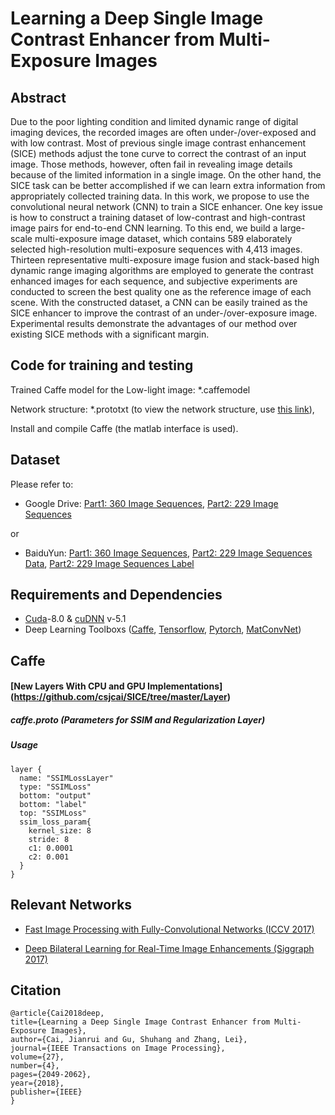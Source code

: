 # Learning a Deep Single Image Contrast Enhancer from Multi-Exposure Images

## Abstract
Due to the poor lighting condition and limited dynamic range of digital imaging devices, the recorded images are often under-/over-exposed and with low contrast. Most of previous single image contrast enhancement (SICE) methods adjust the tone curve to correct the contrast of an input image. Those methods, however, often fail in revealing image details because of the limited information in a single image. On the other hand, the SICE task can be better accomplished if we can learn extra information from appropriately collected training data. In this work, we propose to use the convolutional neural network (CNN) to train a SICE enhancer. One key issue is how to construct a training dataset of low-contrast and high-contrast image pairs for end-to-end CNN learning. To this end, we build a large-scale multi-exposure image dataset, which contains 589 elaborately selected high-resolution multi-exposure sequences with 4,413 images. Thirteen representative multi-exposure image fusion and stack-based high dynamic range imaging algorithms are employed to generate the contrast enhanced images for each sequence, and subjective experiments are conducted to screen the best quality one as the reference image of each scene. With the constructed dataset, a CNN can be easily trained as the SICE enhancer to improve the contrast of an under-/over-exposure image. Experimental results demonstrate the advantages of our method over existing SICE methods with a significant margin.

## Code for training and testing
Trained Caffe model for the Low-light image: *.caffemodel

Network structure: *.prototxt (to view the network structure, use [this link](http://ethereon.github.io/netscope/#/editor)),

Install and compile Caffe (the matlab interface is used). 



## Dataset
Please refer to: 
* Google Drive: [Part1: 360 Image Sequences](https://goo.gl/gTGfLk), 
                [Part2: 229 Image Sequences](https://goo.gl/ciV2C5)

or

* BaiduYun: [Part1: 360 Image Sequences](https://pan.baidu.com/s/1kXotehL), [Part2: 229 Image Sequences Data](https://pan.baidu.com/s/1x1Dq9xef1dBTXXHcMjPAyA), [Part2: 229 Image Sequences Label](https://pan.baidu.com/s/1zZR5xU92q7UwcCJq-_9xmQ)

## Requirements and Dependencies
- [Cuda](https://developer.nvidia.com/cuda-toolkit-archive)-8.0 & [cuDNN](https://developer.nvidia.com/cudnn) v-5.1
- Deep Learning Toolboxs ([Caffe](https://github.com/BVLC/caffe), [Tensorflow](https://github.com/tensorflow/tensorflow), [Pytorch](https://github.com/pytorch/pytorch), [MatConvNet](http://www.vlfeat.org/matconvnet/))

## Caffe 
#### [New Layers With CPU and GPU Implementations] (https://github.com/csjcai/SICE/tree/master/Layer)
##### caffe.proto (Parameters for SSIM and Regularization Layer)
##### Usage
```
layer {
  name: "SSIMLossLayer"
  type: "SSIMLoss"
  bottom: "output"
  bottom: "label"
  top: "SSIMLoss"
  ssim_loss_param{
    kernel_size: 8       
    stride: 8                
    c1: 0.0001              
    c2: 0.001                
  }
}
```


## Relevant Networks
- [Fast Image Processing with Fully-Convolutional Networks (ICCV 2017)](http://www.cqf.io/papers/Fast_Image_Processing_ICCV2017.pdf) 

- [Deep Bilateral Learning for Real-Time Image Enhancements (Siggraph 2017)](https://groups.csail.mit.edu/graphics/hdrnet/data/hdrnet.pdf)



## Citation

```
@article{Cai2018deep,
title={Learning a Deep Single Image Contrast Enhancer from Multi-Exposure Images}, 
author={Cai, Jianrui and Gu, Shuhang and Zhang, Lei},
journal={IEEE Transactions on Image Processing},
volume={27}, 
number={4}, 
pages={2049-2062}, 
year={2018}, 
publisher={IEEE}
}
```
